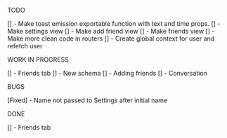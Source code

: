 TODO

[] - Make toast emission exportable function with text and time props.
[] - Make settings view
[] - Make add friend view
[] - Make friends view
[] - Make more clean code in routers
[] - Create global context for user and refetch user

WORK IN PROGRESS

[] - Friends tab
[] - New schema
[] - Adding friends
[] - Conversation

BUGS

[Fixed] - Name not passed to Settings after initial name

DONE

[] - Friends tab
